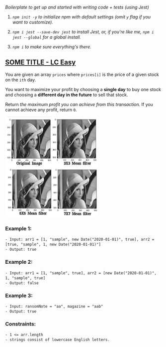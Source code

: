 _Boilerplate to get up and started with writing code + tests (using Jest)_
1. _`npm init -y` to initialize npm with default settings (omit `y` flag if you want to customize)._

2. _`npm i jest --save-dev jest` to install Jest, or, if you're like me, `npm i jest --global` for a global install._

3. _`npm i` to make sure everything's there._

## [SOME TITLE - LC Easy](www.someUrl.com/lc-12941)

<!-- replace description -->
You are given an array `prices` where `prices[i]` is the price of a given stock on the `ith` day.

You want to maximize your profit by choosing a **single day** to buy one stock and choosing a **different day in the future** to sell that stock.

Return _the maximum profit you can achieve from this transaction_. If you cannot achieve any profit, return `0`.

<!-- add a screenshot if desired, control width/height or both -->
<img src="./screenshots/lena_forsen.png" width="300">

<!-- replace examples with relevant ones (just copy/paste between the backticks) -->
### Example 1:

```
- Input: arr1 = [1, "sample", new Date("2020-01-01)", true], arr2 = [true, "sample", 1, new Date("2020-01-01)"]
- Output: true
```

### Example 2:

```
- Input: arr1 = [1, "sample", true], arr2 = [new Date("2020-01-01)", 1, "sample", true]
- Output: false
```

### Example 3:

```
- Input: ransomNote = "aa", magazine = "aab"
- Output: true
```

<!-- replace constraints with relevant ones -->

### Constraints:

```
- 1 <= arr.length
- strings consist of lowercase English letters.
```

